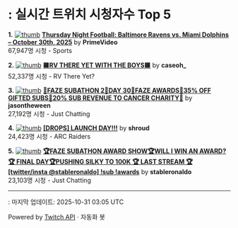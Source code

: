 # : 실시간 트위치 시청자수 Top 5

**1.** [![thumb](https://static-cdn.jtvnw.net/previews-ttv/live_user_primevideo-320x180.jpg)](https://twitch.tv/PrimeVideo)
**[Thursday Night Football: Baltimore Ravens vs. Miami Dolphins – October 30th, 2025](https://twitch.tv/PrimeVideo)** by **PrimeVideo**<br>67,947명 시청  - Sports

**2.** [![thumb](https://static-cdn.jtvnw.net/previews-ttv/live_user_caseoh_-320x180.jpg)](https://twitch.tv/caseoh_)
**[🟨RV THERE YET WITH THE BOYS🟨](https://twitch.tv/caseoh_)** by **caseoh_**<br>52,337명 시청  - RV There Yet?

**3.** [![thumb](https://static-cdn.jtvnw.net/previews-ttv/live_user_jasontheween-320x180.jpg)](https://twitch.tv/jasontheween)
**[🔴FAZE SUBATHON 2🔴DAY 30🔴FAZE AWARDS🔴35% OFF GIFTED SUBS🔴20% SUB REVENUE TO CANCER CHARITY🔴](https://twitch.tv/jasontheween)** by **jasontheween**<br>27,192명 시청  - Just Chatting

**4.** [![thumb](https://static-cdn.jtvnw.net/previews-ttv/live_user_shroud-320x180.jpg)](https://twitch.tv/shroud)
**[[DROPS] LAUNCH DAY!!!](https://twitch.tv/shroud)** by **shroud**<br>24,423명 시청  - ARC Raiders

**5.** [![thumb](https://static-cdn.jtvnw.net/previews-ttv/live_user_stableronaldo-320x180.jpg)](https://twitch.tv/stableronaldo)
**[🏆FAZE SUBATHON AWARD SHOW🏆WILL I WIN AN AWARD?🏆 FINAL DAY🏆PUSHING SILKY TO 100K 🏆 LAST STREAM 🏆  [twitter/insta @stableronaldo] !sub !awards](https://twitch.tv/stableronaldo)** by **stableronaldo**<br>23,103명 시청  - Just Chatting


---
: 마지막 업데이트: 2025-10-31 03:05 UTC

Powered by [Twitch API](https://dev.twitch.tv/docs/api/reference) · 자동화 봇